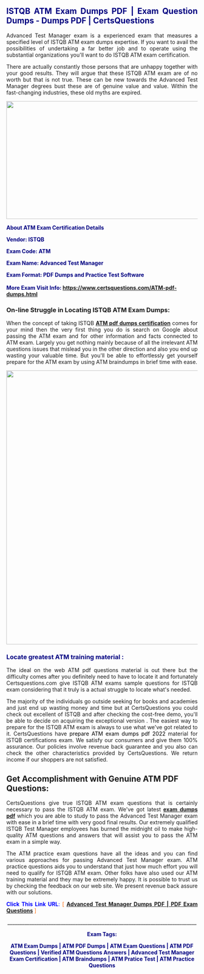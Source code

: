 <h2 style="text-align: justify;"><span style="color: #000080;">ISTQB ATM Exam Dumps PDF | Exam Question Dumps - Dumps PDF | CertsQuestions</span></h2>
<p style="text-align: justify;">Advanced Test Manager exam is a experienced exam that measures a specified level of ISTQB  ATM exam dumps expertise. If you want to avail the possibilities of undertaking a far better job and to operate using the substantial organizations you'll want to do ISTQB ATM exam certification.</p>
<p style="text-align: justify;">There are actually constantly those persons that are unhappy together with your good results. They will argue that these ISTQB  ATM exam are of no worth but that is not true. These can be new towards the Advanced Test Manager degrees bust these are of genuine value and value. Within the fast-changing industries, these old myths are expired.</p>
<p><img style="display: block; margin-left: auto; margin-right: auto;" src="https://i.imgur.com/eaP4ae9.png" width="840" height="310" /></p>
<p><span style="color: #000080;"><strong>About ATM Exam Certification Details</strong></span></p>
<p><span style="color: #000080;"><strong>Vendor: ISTQB<br /></strong></span></p>
<p><span style="color: #000080;"><strong>Exam Code: ATM</strong></span></p>
<p><span style="color: #000080;"><strong>Exam Name: Advanced Test Manager</strong></span></p>
<p><span style="color: #000080;"><strong>Exam Format: PDF Dumps and Practice Test Software<br /><br />More Exam Visit Info: <span style="color: #ff6600;"><a href="https://www.certsquestions.com/ATM-pdf-dumps.html">https://www.certsquestions.com/ATM-pdf-dumps.html</a></span></strong></span></p>
<h3>On-line Struggle in Locating ISTQB ATM Exam Dumps:</h3>
<p style="text-align: justify;">When the concept of taking ISTQB <a href="https://www.certsquestions.com/ATM-pdf-dumps.html"><strong> ATM pdf dumps certification</strong></a> comes for your mind then the very first thing you do is search on Google about passing the ATM exam and for other information and facts connected to ATM exam. Largely you get nothing mainly because of all the irrelevant ATM questions issues that mislead you in the other direction and also you end up wasting your valuable time. But you'll be able to effortlessly get yourself prepare for the ATM exam by using ATM braindumps in brief time with ease.</p>
<p><a href="https://www.certsquestions.com/ATM-pdf-dumps.html"><img style="display: block; margin-left: auto; margin-right: auto;" src="https://i.imgur.com/pxhoKQ2.png" width="720" /></a></p>
<h3><span style="color: #000080;">Locate greatest  ATM training material :</span></h3>
<p style="text-align: justify;">The ideal on the web ATM pdf questions material is out there but the difficulty comes after you definitely need to have to locate it and fortunately Certsquestions.com give ISTQB ATM exams sample questions for ISTQB  exam considering that it truly is a actual struggle to locate what's needed.</p>
<p style="text-align: justify;">The majority of the individuals go outside seeking for books and academies and just end up wasting money and time but at CertsQuestions you could check out excellent of ISTQB  and after checking the cost-free demo, you'll be able to decide on acquiring the exceptional version . The easiest way to prepare for the ISTQB ATM exam is always to use what we've got related to it. CertsQuestions have <span style="color: #000000;">prepare ATM exam dumps pdf 2022</span> material for ISTQB certifications exam. We satisfy our consumers and give them 100% assurance. Our policies involve revenue back guarantee and you also can check the other characteristics provided by CertsQuestions. We return income if our shoppers are not satisfied.</p>
<h2>Get Accomplishment with Genuine ATM PDF Questions:</h2>
<p style="text-align: justify;">CertsQuestions give true ISTQB ATM exam questions that is certainly necessary to pass the ISTQB  ATM exam. We've got latest<strong>&nbsp;<a href="https://www.certsquestions.com/">exam dumps pdf</a></strong>&nbsp;which you are able to study to pass the Advanced Test Manager exam with ease in a brief time with very good final results. Our extremely qualified ISTQB Test Manager employees has burned the midnight oil to make high-quality ATM questions and answers that will assist you to pass the ATM exam in a simple way.</p>
<p style="text-align: justify;">The ATM practice exam questions have all the ideas and you can find various approaches for passing Advanced Test Manager exam. ATM practice questions aids you to understand that just how much effort you will need to qualify for ISTQB  ATM exam. Other folks have also used our ATM training material and they may be extremely happy. It is possible to trust us by checking the feedback on our web site. We present revenue back assure with our solutions.</p>
<p style="text-align: justify;"><span style="color: #0000ff;"><strong>Click This Link URL</strong>:</span> <span style="color: #ff6600;">[ <strong><a href="https://www.certsquestions.com/istqb-test-manager-certification.html">Advanced Test Manager Dumps PDF | PDF Exam Questions</a></strong> ]</span></p>
<p style="text-align: center;">______________________________________________________________________________</p>
<p style="text-align: center;"><span style="color: #000080;"><strong>Exam Tags:</strong></span></p>
<p style="text-align: center;"><span style="color: #000080;"><strong>ATM Exam Dumps | ATM PDF Dumps | ATM Exam Questions | ATM PDF Questions | Verified ATM Questions Answers | Advanced Test Manager Exam Certification | ATM Braindumps | ATM Pratice Test | ATM Practice Questions</strong></span></p>
